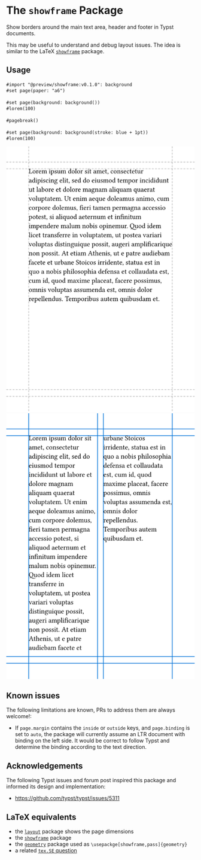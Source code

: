 # The `showframe` Package

Show borders around the main text area, header and footer in Typst documents.

This may be useful to understand and debug layout issues.
The idea is similar to the LaTeX  [`showframe`](https://ctan.org/pkg/showframe)
package.

## Usage

```typst
#import "@preview/showframe:v0.1.0": background
#set page(paper: "a6")

#set page(background: background())
#lorem(100)

#pagebreak()

#set page(background: background(stroke: blue + 1pt))
#lorem(100)
```

![Output of the usage example, page 1](/docs/example-1-p1.svg) ![Output of the usage example, page 2](/docs/example-1-p2.svg)

## Known issues

The following limitations are known, PRs to address them are always welcome!:

- If `page.margin` contains the `inside` or `outside` keys, and `page.binding`
  is set to `auto`, the package will currently assume an LTR document with
  binding on the left side. It would be correct to follow Typst and determine
  the binding according to the text direction.

## Acknowledgements
The following Typst issues and forum post inspired this package and informed
its design and implementation:

- https://github.com/typst/typst/issues/5311

## LaTeX equivalents
- the [`layout`](https://ctan.org/pkg/layout) package shows the page dimensions
- the [`showframe`](https://ctan.org/pkg/showframe) package
- the [`geometry`](https://ctan.org/pkg/geometry) package used as `\usepackge[showframe,pass]{geometry}`
- a related [`tex.SE` question](https://tex.stackexchange.com/questions/2792/display-text-area-markers)
